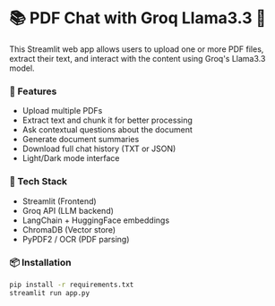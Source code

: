 # 📚 PDF Chat with Groq Llama3.3 🤖

This Streamlit web app allows users to upload one or more PDF files, extract their text, and interact with the content using Groq's Llama3.3 model.

### 🚀 Features
- Upload multiple PDFs
- Extract text and chunk it for better processing
- Ask contextual questions about the document
- Generate document summaries
- Download full chat history (TXT or JSON)
- Light/Dark mode interface

### 🧠 Tech Stack
- Streamlit (Frontend)
- Groq API (LLM backend)
- LangChain + HuggingFace embeddings
- ChromaDB (Vector store)
- PyPDF2 / OCR (PDF parsing)

### 📦 Installation
```bash
pip install -r requirements.txt
streamlit run app.py
